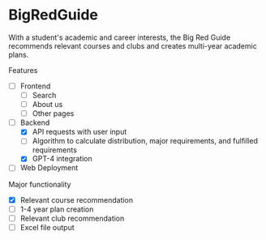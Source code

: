# BigRedGuide
With a student's academic and career interests, the Big Red Guide recommends relevant courses and clubs and creates multi-year academic plans.

Features 
- [ ] Frontend
  - [ ] Search
  - [ ] About us
  - [ ] Other pages
- [ ] Backend
  - [x] API requests with user input
  - [ ] Algorithm to calculate distribution, major requirements, and fulfilled requirements
  - [x] GPT-4 integration
- [ ] Web Deployment

Major functionality
- [X] Relevant course recommendation
- [ ] 1-4 year plan creation
- [ ] Relevant club recommendation
- [ ] Excel file output
